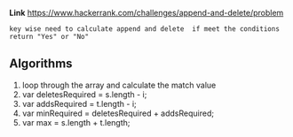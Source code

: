 **Link** https://www.hackerrank.com/challenges/append-and-delete/problem

`key wise need to calculate append and delete  if meet the conditions return "Yes" or "No"`

## Algorithms
1. loop  through the array and calculate the match value
2.  var deletesRequired = s.length - i;
3.  var addsRequired = t.length - i;
4.  var minRequired = deletesRequired + addsRequired;
5.  var max = s.length + t.length;